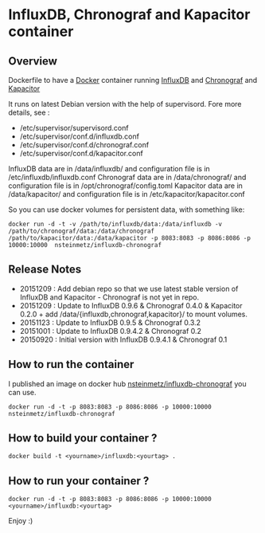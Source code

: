 # InfluxDB, Chronograf and Kapacitor container #

## Overview ##

Dockerfile to have a [Docker](https://www.docker.com) container running [InfluxDB](https://influxdata.com/time-series-platform/influxdb) and [Chronograf](https://influxdata.com/time-series-platform/chronograf) and [Kapacitor](https://influxdata.com/time-series-platform/kapacitor)

It runs on latest Debian version with the help of supervisord. Fore more details, see :

* /etc/supervisor/supervisord.conf 
* /etc/supervisor/conf.d/influxdb.conf
* /etc/supervisor/conf.d/chronograf.conf
* /etc/supervisor/conf.d/kapacitor.conf

InfluxDB data are in /data/influxdb/ and configuration file is in /etc/influxdb/influxdb.conf
Chronograf data are in /data/chronograf/ and configuration file is in /opt/chronograf/config.toml
Kapacitor data are in /data/kapacitor/ and configuration file is in /etc/kapacitor/kapacitor.conf

So you can use docker volumes for persistent data, with something like:

```
docker run -d -t -v /path/to/influxdb/data:/data/influxdb -v /path/to/chronograf/data:/data/chronograf /path/to/kapacitor/data:/data/kapacitor -p 8083:8083 -p 8086:8086 -p 10000:10000  nsteinmetz/influxdb-chronograf
```

## Release Notes ##

* 20151209 : Add debian repo so that we use latest stable version of InfluxDB and Kapacitor - Chronograf is not yet in repo.
* 20151209 : Update to InfluxDB 0.9.6 & Chronograf 0.4.0 & Kapacitor 0.2.0 + add /data/{influxdb,chronograf,kapacitor}/ to mount volumes.
* 20151123 : Update to InfluxDB 0.9.5 & Chronograf 0.3.2
* 20151001 : Update to InfluxDB 0.9.4.2 & Chronograf 0.2
* 20150920 : Initial version with InfluxDB 0.9.4.1 & Chronograf 0.1

## How to run the container ##

I published an image on docker hub [nsteinmetz/influxdb-chronograf](https://hub.docker.com/r/nsteinmetz/influxdb-chronograf/) you can use.

```
docker run -d -t -p 8083:8083 -p 8086:8086 -p 10000:10000  nsteinmetz/influxdb-chronograf

```

## How to build your container ? ##

```
docker build -t <yourname>/influxdb:<yourtag> .

```

## How to run your container ? ##

```
docker run -d -t -p 8083:8083 -p 8086:8086 -p 10000:10000  <yourname>/influxdb:<yourtag>

```

Enjoy :)